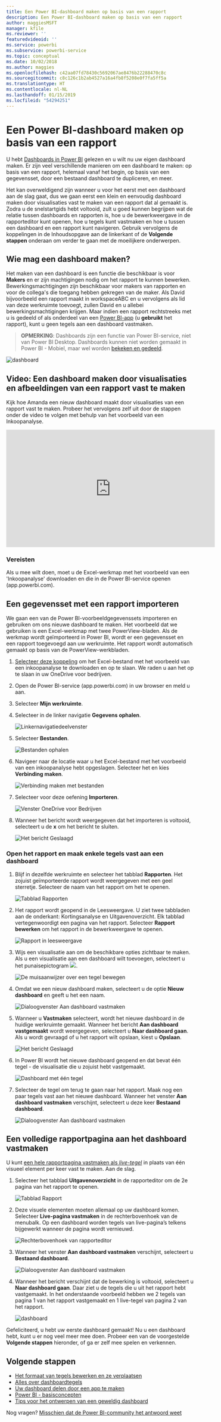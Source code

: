 ```yaml
---
title: Een Power BI-dashboard maken op basis van een rapport
description: Een Power BI-dashboard maken op basis van een rapport
author: maggiesMSFT
manager: kfile
ms.reviewer: ''
featuredvideoid: ''
ms.service: powerbi
ms.subservice: powerbi-service
ms.topic: conceptual
ms.date: 10/02/2018
ms.author: maggies
ms.openlocfilehash: c42aa07fd78430c5692067ae8476b22288470c8c
ms.sourcegitcommit: c8c126c1b2ab4527a16a4fb8f5208e0f7fa5ff5a
ms.translationtype: HT
ms.contentlocale: nl-NL
ms.lasthandoff: 01/15/2019
ms.locfileid: "54294251"
---
```

# <a name="create-a-power-bi-dashboard-from-a-report"></a>Een Power BI-dashboard maken op basis van een rapport
U hebt [Dashboards in Power BI](service-dashboards.md) gelezen en u wilt nu uw eigen dashboard maken. Er zijn veel verschillende manieren om een dashboard te maken: op basis van een rapport, helemaal vanaf het begin, op basis van een gegevensset, door een bestaand dashboard te dupliceren, en meer.  

Het kan overweldigend zijn wanneer u voor het eerst met een dashboard aan de slag gaat, dus we gaan eerst een klein en eenvoudig dashboard maken door visualisaties vast te maken van een rapport dat al gemaakt is. Zodra u de snelstartgids hebt voltooid, zult u goed kunnen begrijpen wat de relatie tussen dashboards en rapporten is, hoe u de bewerkweergave in de rapporteditor kunt openen, hoe u tegels kunt vastmaken en hoe u tussen een dashboard en een rapport kunt navigeren. Gebruik vervolgens de koppelingen in de Inhoudsopgave aan de linkerkant of de **Volgende stappen** onderaan om verder te gaan met de moeilijkere onderwerpen.

## <a name="who-can-create-a-dashboard"></a>Wie mag een dashboard maken?
Het maken van een dashboard is een functie die beschikbaar is voor **Makers** en er zijn machtigingen nodig om het rapport te kunnen bewerken. Bewerkingsmachtigingen zijn beschikbaar voor makers van rapporten en voor de collega's die toegang hebben gekregen van de maker. Als David bijvoorbeeld een rapport maakt in workspaceABC en u vervolgens als lid van deze werkruimte toevoegt, zullen David en u allebei bewerkingsmachtigingen krijgen. Maar indien een rapport rechtstreeks met u is gedeeld of als onderdeel van een [Power BI-app](service-create-distribute-apps.md) (u **gebruikt** het rapport), kunt u geen tegels aan een dashboard vastmaken.

> **OPMERKING**: Dashboards zijn een functie van Power BI-service, niet van Power BI Desktop. Dashboards kunnen niet worden gemaakt in Power BI - Mobiel, maar wel worden [bekeken en gedeeld](consumer/mobile/mobile-apps-view-dashboard.md).
>
> 

![dashboard](media/service-dashboard-create/power-bi-completed-dashboard-small.png)

## <a name="video-create-a-dashboard-by-pinning-visuals-and-images-from-a-report"></a>Video: Een dashboard maken door visualisaties en afbeeldingen van een rapport vast te maken
Kijk hoe Amanda een nieuw dashboard maakt door visualisaties van een rapport vast te maken. Probeer het vervolgens zelf uit door de stappen onder de video te volgen met behulp van het voorbeeld van een Inkoopanalyse.

<iframe width="560" height="315" src="https://www.youtube.com/embed/lJKgWnvl6bQ" frameborder="0" allowfullscreen></iframe>

### <a name="prerequisites"></a>Vereisten
Als u mee wilt doen, moet u de Excel-werkmap met het voorbeeld van een 'Inkoopanalyse' downloaden en die in de Power BI-service openen (app.powerbi.com).

## <a name="import-a-dataset-with-a-report"></a>Een gegevensset met een rapport importeren
We gaan een van de Power BI-voorbeeldgegevenssets importeren en gebruiken om ons nieuwe dashboard te maken. Het voorbeeld dat we gebruiken is een Excel-werkmap met twee PowerView-bladen. Als de werkmap wordt geïmporteerd in Power BI, wordt er een gegevensset en een rapport toegevoegd aan uw werkruimte.  Het rapport wordt automatisch gemaakt op basis van de PowerView-werkbladen.

1. [Selecteer deze koppeling](http://go.microsoft.com/fwlink/?LinkId=529784) om het Excel-bestand met het voorbeeld van een inkoopanalyse te downloaden en op te slaan. We raden u aan het op te slaan in uw OneDrive voor bedrijven.
2. Open de Power BI-service (app.powerbi.com) in uw browser en meld u aan.
3. Selecteer **Mijn werkruimte**.
4. Selecteer in de linker navigatie **Gegevens ophalen**.

    ![Linkernavigatiedeelvenster](media/service-dashboard-create/power-bi-get-data3.png)
5. Selecteer **Bestanden**.

   ![Bestanden ophalen](media/service-dashboard-create/power-bi-select-files.png)
6. Navigeer naar de locatie waar u het Excel-bestand met het voorbeeld van een inkoopanalyse hebt opgeslagen. Selecteer het en kies **Verbinding maken**.

   ![Verbinding maken met bestanden](media/service-dashboard-create/power-bi-connectnew.png)
7. Selecteer voor deze oefening **Importeren**.

    ![Venster OneDrive voor Bedrijven](media/service-dashboard-create/power-bi-import.png)
8. Wanneer het bericht wordt weergegeven dat het importeren is voltooid, selecteert u de **x** om het bericht te sluiten.

   ![Het bericht Geslaagd](media/service-dashboard-create/power-bi-view-datasetnew.png)

### <a name="open-the-report-and-pin-some-tiles-to-a-dashboard"></a>Open het rapport en maak enkele tegels vast aan een dashboard
1. Blijf in dezelfde werkruimte en selecteer het tabblad **Rapporten**. Het zojuist geïmporteerde rapport wordt weergegeven met een geel sterretje. Selecteer de naam van het rapport om het te openen.

    ![Tabblad Rapporten](media/service-dashboard-create/power-bi-reports.png)
2. Het rapport wordt geopend in de Leesweergave. U ziet twee tabbladen aan de onderkant: Kortingsanalyse en Uitgavenoverzicht. Elk tabblad vertegenwoordigt een pagina van het rapport.
    Selecteer **Rapport bewerken** om het rapport in de bewerkweergave te openen.

    ![Rapport in leesweergave](media/service-dashboard-create/power-bi-reading-view.png)
3. Wijs een visualisatie aan om de beschikbare opties zichtbaar te maken. Als u een visualisatie aan een dashboard wilt toevoegen, selecteert u het punaisepictogram ![](media/service-dashboard-create/power-bi-pin-icon.png).

    ![De muisaanwijzer over een tegel bewegen](media/service-dashboard-create/power-bi-hover.png)
4. Omdat we een nieuw dashboard maken, selecteert u de optie **Nieuw dashboard** en geeft u het een naam.

   ![Dialoogvenster Aan dashboard vastmaken](media/service-dashboard-create/power-bi-pin-tile.png)
5. Wanneer u **Vastmaken** selecteert, wordt het nieuwe dashboard in de huidige werkruimte gemaakt. Wanneer het bericht **Aan dashboard vastgemaakt** wordt weergegeven, selecteert u **Naar dashboard gaan**. Als u wordt gevraagd of u het rapport wilt opslaan, kiest u **Opslaan**.

     ![Het bericht Geslaagd](media/service-dashboard-create/power-bi-pin-success.png)
6. In Power BI wordt het nieuwe dashboard geopend en dat bevat één tegel - de visualisatie die u zojuist hebt vastgemaakt.

   ![Dashboard met één tegel](media/service-dashboard-create/power-bi-pinned.png)
7. Selecteer de tegel om terug te gaan naar het rapport. Maak nog een paar tegels vast aan het nieuwe dashboard. Wanneer het venster **Aan dashboard vastmaken** verschijnt, selecteert u deze keer **Bestaand dashboard**.  

   ![Dialoogvenster Aan dashboard vastmaken](media/service-dashboard-create/power-bi-existing-dashboard.png)

## <a name="pin-an-entire-report-page-to-the-dashboard"></a>Een volledige rapportpagina aan het dashboard vastmaken
U kunt [een hele rapportpagina vastmaken als *live-tegel*](service-dashboard-pin-live-tile-from-report.md) in plaats van één visueel element per keer vast te maken. Aan de slag.

1. Selecteer het tabblad **Uitgavenoverzicht** in de rapporteditor om de 2e pagina van het rapport te openen.

   ![Tabblad Rapport](media/service-dashboard-create/power-bi-page-tab.png)

2. Deze visuele elementen moeten allemaal op uw dashboard komen.  Selecteer **Live-pagina vastmaken** in de rechterbovenhoek van de menubalk. Op een dashboard worden tegels van live-pagina’s telkens bijgewerkt wanneer de pagina wordt vernieuwd.

   ![Rechterbovenhoek van rapporteditor](media/service-dashboard-create/power-bi-pin-live.png)

3. Wanneer het venster **Aan dashboard vastmaken** verschijnt, selecteert u **Bestaand dashboard**.

   ![Dialoogvenster Aan dashboard vastmaken](media/service-dashboard-create/power-bi-pin-live2.png)

4. Wanneer het bericht verschijnt dat de bewerking is voltooid, selecteert u **Naar dashboard gaan**. Daar ziet u de tegels die u uit het rapport hebt vastgemaakt. In het onderstaande voorbeeld hebben we 2 tegels van pagina 1 van het rapport vastgemaakt en 1 live-tegel van pagina 2 van het rapport.

   ![dashboard](media/service-dashboard-create/power-bi-dashboard.png)

Gefeliciteerd, u hebt uw eerste dashboard gemaakt! Nu u een dashboard hebt, kunt u er nog veel meer mee doen.  Probeer een van de voorgestelde **Volgende stappen** hieronder, of ga er zelf mee spelen en verkennen.   

## <a name="next-steps"></a>Volgende stappen
* [Het formaat van tegels bewerken en ze verplaatsen](service-dashboard-edit-tile.md)
* [Alles over dashboardtegels](service-dashboard-tiles.md)
* [Uw dashboard delen door een app te maken](service-create-workspaces.md)
* [Power BI - basisconcepten](service-basic-concepts.md)
* [Tips voor het ontwerpen van een geweldig dashboard](service-dashboards-design-tips.md)

Nog vragen? [Misschien dat de Power BI-community het antwoord weet](http://community.powerbi.com/)

